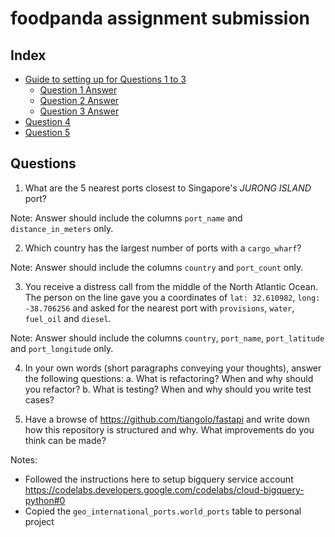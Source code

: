 # foodpanda assignment submission

## Index
- [Guide to setting up for Questions 1 to 3](GUIDE_TO_Q1_TO_Q3.md)
    - [Question 1 Answer](1_nearest_ports.py)
    - [Question 2 Answer](2_largest_number_of_ports.py)
    - [Question 3 Answer](3_distress_call.py)
- [Question 4](4_testing_and_refactoring.md)
- [Question 5](5_fastapi_review.md)


## Questions

1. What are the 5 nearest ports closest to Singapore's *JURONG ISLAND* port?

Note: Answer should include the columns `port_name` and `distance_in_meters` 
only.
 
2. Which country has the largest number of ports with a `cargo_wharf`? 

Note: Answer should include the columns `country` and `port_count` only.

3. You receive a distress call from the middle of the North Atlantic Ocean. The 
   person on the line gave you a coordinates of `lat: 32.610982`, 
   `long: -38.706256` and asked for the nearest port with `provisions`, 
   `water`, `fuel_oil` and `diesel`. 

Note: Answer should include the columns `country`, `port_name`, `port_latitude` 
and `port_longitude` only.

4. In your own words (short paragraphs conveying your thoughts), answer the 
   following questions:
    a. What is refactoring? When and why should you refactor?
    b. What is testing? When and why should you write test cases?
 
5. Have a browse of https://github.com/tiangolo/fastapi and write down how this 
   repository is structured and why. What improvements do you think can be made?

Notes:
- Followed the instructions here to setup bigquery service account https://codelabs.developers.google.com/codelabs/cloud-bigquery-python#0
- Copied the `geo_international_ports.world_ports` table to personal project
